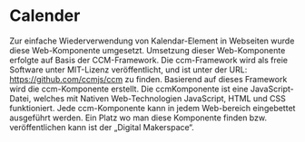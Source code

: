 # Calender
Zur einfache Wiederverwendung von Kalendar-Element in Webseiten wurde diese Web-Komponente umgesetzt.
Umsetzung dieser Web-Komponente erfolgte auf Basis der CCM-Framework. Die ccm-Framework wird als freie Software unter MIT-Lizenz veröffentlicht, und ist unter der URL: https://github.com/ccmjs/ccm
zu finden. Basierend auf dieses Framework wird die ccm-Komponente erstellt. Die ccmKomponente ist eine JavaScript-Datei, welches mit Nativen Web-Technologien
JavaScript, HTML und CSS funktioniert. Jede ccm-Komponente kann in jedem Web-bereich eingebettet ausgeführt werden. Ein
Platz wo man diese Komponente finden bzw. veröffentlichen kann ist der „Digital
Makerspace“.
